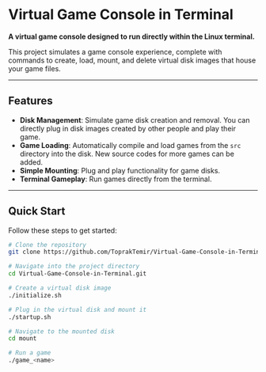 # Virtual Game Console in Terminal  

**A virtual game console designed to run directly within the Linux terminal.**  

This project simulates a game console experience, complete with commands to create, load, mount, and delete virtual disk images that house your game files.  

---

## Features  

- **Disk Management**: Simulate game disk creation and removal. You can directly plug in disk images created by other people and play their game.
- **Game Loading**: Automatically compile and load games from the `src` directory into the disk. New source codes for more games can be added.
- **Simple Mounting**: Plug and play functionality for game disks.  
- **Terminal Gameplay**: Run games directly from the terminal.  

---

## Quick Start  

Follow these steps to get started:  

```bash
# Clone the repository
git clone https://github.com/ToprakTemir/Virtual-Game-Console-in-Terminal.git

# Navigate into the project directory
cd Virtual-Game-Console-in-Terminal.git

# Create a virtual disk image
./initialize.sh

# Plug in the virtual disk and mount it
./startup.sh

# Navigate to the mounted disk
cd mount

# Run a game
./game_<name>
